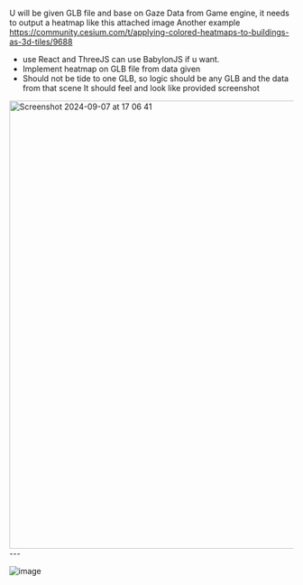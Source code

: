 
U will be given GLB file and base on Gaze Data from Game engine, it needs to output a heatmap like this attached image
Another example
https://community.cesium.com/t/applying-colored-heatmaps-to-buildings-as-3d-tiles/9688

- use React and ThreeJS can use BabylonJS if u want.
- Implement heatmap on GLB file from data given
- Should not be tide to one GLB, so logic should be any GLB and the data from that scene
It should feel and look like provided screenshot 
<img width="794" alt="Screenshot 2024-09-07 at 17 06 41" src="https://github.com/user-attachments/assets/37812c72-7a29-4b26-a3c7-ac162a0e8385">
---

![image](https://github.com/user-attachments/assets/1666e7d6-966b-4d1f-b2ff-123334272d07)
